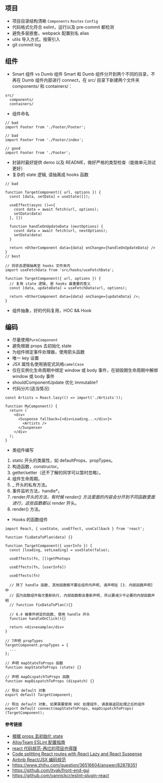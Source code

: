 ## 项目

- 项目目录结构清晰 `Components` `Routes` `Config`
- 代码格式化符合 eslint，运行以及 pre-commit 都检测
- 避免多层嵌套，webpack 配置别名 alias
- utils 导入方式，按需引入
- git commit log

## 组件

- Smart 组件 vs Dumb 组件
  Smart 和 Dumb 组件分开到两个不同的目录，不再在 Dumb 组件内部进行 connect，在 src/ 目录下新建两个文件夹 components/ 和 containers/：

```
src/
  components/
  containers/
```

- 组件命名

```
// bad
import Footer from './Footer/Footer';

// bad
import Footer from './Footer/index';

// good
import Footer from './Footer';
```

- 封装时最好提供 demo 以及 README，做好严格的类型检查（能做单元测试更好）
- 复杂的 state 逻辑, 请抽离成 hooks 函数

```
// bad

function TargetComponent({ url, options }) {
  const [data, setData] = useState([]);

  useEffect(async ()=>{
    cosnt data = await fetch(url, options);
    setData(data)
  }, [])

  function handleOnUpdateData (nextOptions) {
    cosnt data = await fetch(url, nextOptions);
    setData(data)
  }

  return <OtherComponent data={data} onChange={handleOnUpdateData} />
}
// best

// 将状态逻辑抽离至 hooks 文件夹内
import useFetchData from 'src/hooks/useFetchData';

function TargetComponent({ url, options }) {
  // 复用 state 逻辑, 是 hooks 最重要的意义
  const [data, updateData] = useFetchData(url, options);

  return <OtherComponent data={data} onChange={updateData} />;
}
```

- 组件抽象，好的代码复用，HOC && Hook

## 编码

- 尽量使用`PureComponent`
- 避免根据 props 去初始化 state
- 为组件绑定事件处理器，使用箭头函数
- 唯一 key 设置
- JSX 属性名使用骆驼式风格`camelCase`
- 仅在实例化生命周期中绑定 window 或 body 事件，在销毁期生命周期中解绑 window 或 body 事件
- shouldComponentUpdate 优化 immutable?
- 代码分片(适当情况)

```
const Artists = React.lazy(() => import('./Artists'));

function MyComponent() {
  return (
    <div>
      <Suspense fallback={<div>Loading...</div>}>
        <Artists />
      </Suspense>
    </div>
  );
}
```

- 类组件编写

1. static 开头的类属性，如 defaultProps、propTypes。
2. 构造函数，constructor。
3. getter/setter（还不了解的同学可以暂时忽略）。
4. 组件生命周期。
5. _ 开头的私有方法。
6. 事件监听方法，handle*。
7. render*开头的方法，有时候 render() 方法里面的内容会分开到不同函数里面进行，这些函数都以 render* 开头。
8. render() 方法。

- Hooks 的函数组件

```
import React, { useState, useEffect, useCallback } from 'react';

function fixDataToPlan(data) {}

function TargetComponent({ userInfo }) {
  const [loading, setLoading] = useState(false);

  useEffects(fn, [])getPhotops

  useEffects(fn, [userInfo])

  useEffects(fn)

  // 除了 handle 函数, 其他函数都不要在组件内声明, 请声明在 [3. 内部函数声明] 中
  // 因为函数组件每次重新执行, 内部函数都会重新声明, 所以要减少不必要的内部函数声明
  // function fixDataToPlan(){}

  // 6.4 被事件绑定的函数, 使用 handle 开头
  function handleOnClick(){}

  return <div>example</div>
}

// 7声明 propTypes
TargetComponent.propTypes = {
  ...
};

// 声明 mapStateToProps 函数
function mapStateToProps (state) {}

// 声明 mapDispatchToProps 函数
function mapDispatchToProps (dispatch) {}

// 导出 default 对象
export default TargetComponent;

// 导出 default 对象, 如果需要使用 HOC 处理组件, 请直接返回处理之后的组件
export default connect(mapStateToProps, mapDispatchToProps)(TargetComponent);
```

#### 参考链接

- [根据 props 去初始化 state](https://hateonion.me/books/react-bits-cn/anti-patterns/01.props-in-initial-state.html)
- [AlloyTeam ESLint 配置指南](http://www.alloyteam.com/2017/08/13065/)
- [react 代码规范-再烂的项目也得理](https://zhuanlan.zhihu.com/p/35611054)
- [Code splitting React routes with React Lazy and React Suspense](https://linguinecode.com/post/code-splitting-react-router-with-react-lazy-and-react-suspense)
- [Airbnb React/JSX 编码规范](https://github.com/JasonBoy/javascript/tree/master/react)
- https://www.zhihu.com/question/36516604/answer/82878351
- https://github.com/ityak/front-end-gui
- https://github.com/yannickcr/eslint-plugin-react